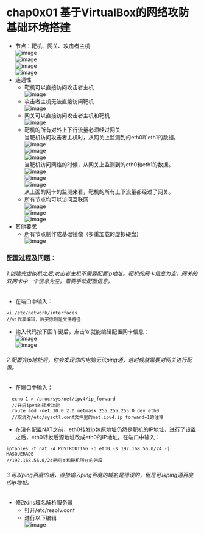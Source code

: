 #  chap0x01 基于VirtualBox的网络攻防基础环境搭建
- 节点：靶机、网关、攻击者主机    
![image](picture/node.png)   
![image](oicture/victim_address.png)   
![image](oicture/attacker_address.png)   
![image](oicture/gateway_address.png)   
- 连通性   
  - 靶机可以直接访问攻击者主机   
    ![image](picture/victim.png)
  - 攻击者主机无法直接访问靶机   
    ![image](picture/attacker.png)
  - 网关可以直接访问攻击者主机和靶机  
    ![image](picture/gateway.png)
  - 靶机的所有对外上下行流量必须经过网关   
    当靶机访问攻击者主机时，从网关上监测到的eth0和eth1的数据。  
    ![image](picture/victim_attacker.png)  
    ![image](picture/victim_attacker_eth0.png)   
    ![image](picture/victim_attacker_eth1.png)  
    当靶机访问网络的时候，从网关上监测到的eth0和eth1的数据。      
    ![image](picture/victim_network.png)   
    ![image](picture/victim_network_eth0.png)    
    ![image](picture/victim_network_eth1.png)    
    从上面的网卡的监测来看，靶机的所有上下流量都经过了网关。
  - 所有节点均可以访问互联网   
   ![image](picture/victim.png)   
   ![image](picture/attacker.png)    
   ![image](picture/gateway.png)
- 其他要求
  - 所有节点制作成基础镜像（多重加载的虚拟硬盘）    
  ![image](picture/mulriple.png)   

### 配置过程及问题：
###### 1.创建完虚拟机之后,攻击者主机不需要配置ip地址。靶机的网卡信息为空，网关的双网卡中一个信息为空。需要手动配置信息。
- 在端口中输入：  
     
```
vi /etc/network/interfaces
//vi代表编辑，后买你则是文件路径
```
- 输入代码按下回车键后，点击‘a’就能编辑配置网卡信息：  
![image](picture/gateway_interfaces.png)  
![image](picture/victim_interfaces.png)   
###### 2.配置完ip地址后，你会发现你的电脑无法ping通，这时候就需要对网关进行配置。
- 在端口中输入：   

```
  echo 1 > /proc/sys/net/ipv4/ip_forward
  //开启ipv4的转发功能
  route add -net 10.0.2.0 netmask 255.255.255.0 dev eth0
  //取消对/etc/sysctl.conf文件里的net.ipv4.ip_forward=1的注释
```
- 在没有配置NAT之前，eth0转发ip包原地址仍然是靶机的IP地址，进行了设置之后，eth0转发后源地址改成eth0的IP地址。在端口中输入：   

```
iptables -t nat -A POSTROUTING -o eth0 -s 192.168.56.0/24 -j MASQUERADE
//192.168.56.0/24是网关和靶机所在的网段
```
###### 3.可以ping百度的话，直接输入ping百度的域名是错误的，但是可以ping通百度的ip地址。
- 修改dns域名解析服务器
   - 打开/etc/resolv.conf
   - 进行以下编辑    
![image](picture/dns.png)